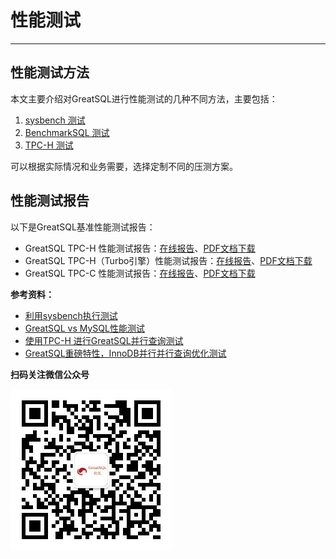 # 性能测试
---

## 性能测试方法

本文主要介绍对GreatSQL进行性能测试的几种不同方法，主要包括：

1. [sysbench 测试](./3-1-benchmark-sysbench.md)
2. [BenchmarkSQL 测试](./3-4-benchmarksql.md)
3. [TPC-H 测试](./3-2-benchmark-tpch.md)

可以根据实际情况和业务需要，选择定制不同的压测方案。

## 性能测试报告

以下是GreatSQL基准性能测试报告：

- GreatSQL TPC-H 性能测试报告：[在线报告](./3-3-benchmark-greatsql-tpch-report.md)、[PDF文档下载](https://gitee.com/GreatSQL/GreatSQL-Doc/raw/master/Presentations/27%E3%80%81benchmark-greatsql-tpch-report-20240228.pdf)
- GreatSQL TPC-H（Turbo引擎）性能测试报告：[在线报告](./3-6-benchmark-greatsql-tpch-turbo-report.md)、[PDF文档下载](https://gitee.com/GreatSQL/GreatSQL-Doc/raw/master/Presentations/27%E3%80%81benchmark-greatsql-tpch-turbo-report-20250305.pdf)
- GreatSQL TPC-C 性能测试报告：[在线报告](./3-5-benchmark-greatsql-vs-mysql-tpcc-report.md)、[PDF文档下载](https://gitee.com/GreatSQL/GreatSQL-Doc/blob/master/Presentations/30%E3%80%81benchmark-greatsql-vs-mysql-tpcc-report-20240828.pdf)


**参考资料：**
- [利用sysbench执行测试](https://mp.weixin.qq.com/s/QPzlrrt7z0ui1ShtA2_P2Q)
- [GreatSQL vs MySQL性能测试](https://mp.weixin.qq.com/s/tjrz7tJYmfvaYzxruNWMzw)
- [使用TPC-H 进行GreatSQL并行查询测试](https://mp.weixin.qq.com/s/9yyKxzMT4Udh-EbX_HAHsQ)
- [GreatSQL重磅特性，InnoDB并行并行查询优化测试](https://mp.weixin.qq.com/s/_LeEtwJlfyvIlxzLoyNVdA)



**扫码关注微信公众号**

![greatsql-wx](../greatsql-wx.jpg)
